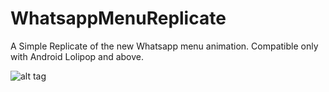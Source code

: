 # WhatsappMenuReplicate
A Simple Replicate of the new Whatsapp menu animation.
Compatible only with Android Lolipop and above.

![alt tag](https://raw.githubusercontent.com/Tarekajaj/WhatsappMenuReplicate/master/demo.gif)

